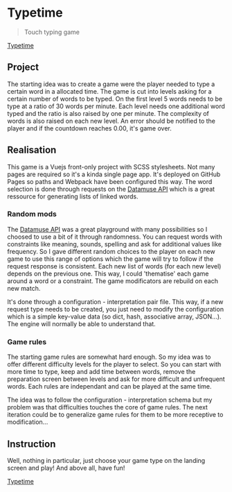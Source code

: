 # Typetime
> Touch typing game

[Typetime](https://loanr.github.io/typetime/)

## Project
The starting idea was to create a game were the player needed to type a certain word in a allocated time.
The game is cut into levels asking for a certain number of words to be typed.
On the first level 5 words needs to be type at a ratio of 30 words per minute.
Each level needs one additional word typed and the ratio is also raised by one per minute. The complexity of words is also raised on each new level.
An error should be notified to the player and if the countdown reaches 0.00, it's game over.

## Realisation
This game is a Vuejs front-only project with SCSS stylesheets.
Not many pages are required so it's a kinda single page app.
It's deployed on GitHub Pages so paths and Webpack have been configured this way.
The word selection is done through requests on the [Datamuse API](http://www.datamuse.com/api/) which is a great ressource for generating lists of linked words.

### Random mods
The [Datamuse API](http://www.datamuse.com/api/) was a great playground with many possibilities so I choosed to use a bit of it through randomness.
You can request words with constraints like meaning, sounds, spelling and ask for additional values like frequency. So I gave different random choices to the player on each new game to use this range of options which the game will try to follow if the request response is consistent.
Each new list of words (for each new level) depends on the previous one. This way, I could 'thematise' each game around a word or a constraint.
The game modificators are rebuild on each new match.

It's done through a configuration - interpretation pair file. This way, if a new request type needs to be created, you just need to modify the configuration which is a simple key-value data (so dict, hash, associative array, JSON...). The engine will normally be able to understand that.

### Game rules
The starting game rules are somewhat hard enough. So my idea was to offer different difficulty levels for the player to select. So you can start with more time to type, keep and add time between words, remove the preparation screen between levels and ask for more difficult and unfrequent words. Each rules are independant and can be played at the same time.

The idea was to follow the configuration - interpretation schema but my problem was that difficulties touches the core of game rules. The next iteration could be to generalize game rules for them to be more receptive to modification...

## Instruction
Well, nothing in particular, just choose your game type on the landing screen and play! And above all, have fun!

[Typetime](https://loanr.github.io/typetime/)
